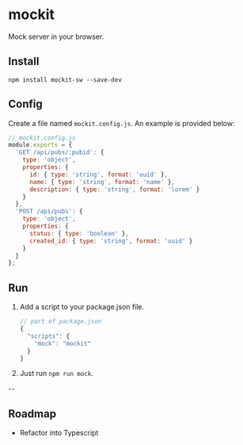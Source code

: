 # mockit
Mock server in your browser.

## Install

```shell
npm install mockit-sw --save-dev
```

## Config

Create a file named `mockit.config.js`. An example is provided below:

```javascript
// mockit.config.js
module.exports = {
  'GET /api/pubs/:pubid': {
    type: 'object',
    properties: {
      id: { type: 'string', format: 'uuid' },
      name: { type: 'string', format: 'name' },
      description: { type: 'string', format: 'lorem' }
    }
  },
  'POST /api/pubs': {
    type: 'object',
    properties: {
      status: { type: 'boolean' },
      created_id: { type: 'string', format: 'uuid' }
    }
  }
};
```

## Run

1. Add a script to your package.json file.

    ```javascript
    // part of package.json
    {
      "scripts": {
        "mock": "mockit"
      }
    }
    ```
    
2. Just run `npm run mock`.

--

## Roadmap

- Refactor into Typescript
